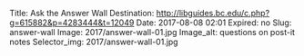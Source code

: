 Title: Ask the Answer Wall
Destination: http://libguides.bc.edu/c.php?g=615882&p=4283444&t=12049
Date: 2017-08-08 02:01
Expired: no
Slug: answer-wall
Image: 2017/answer-wall-01.jpg
Image_alt: questions on post-it notes
Selector_img: 2017/answer-wall-01.jpg